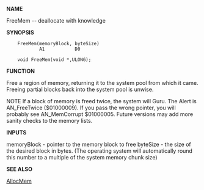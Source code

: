 
**NAME**

FreeMem -- deallocate with knowledge

**SYNOPSIS**

```
    FreeMem(memoryBlock, byteSize)
            A1           D0

    void FreeMem(void *,ULONG);

```
**FUNCTION**

Free a region of memory, returning it to the system pool from which
it came.  Freeing partial blocks back into the system pool is
unwise.

NOTE
If a block of memory is freed twice, the system will Guru. The
Alert is AN_FreeTwice ($01000009).   If you pass the wrong pointer,
you will probably see AN_MemCorrupt $01000005.  Future versions may
add more sanity checks to the memory lists.

**INPUTS**

memoryBlock - pointer to the memory block to free
byteSize - the size of the desired block in bytes.  (The operating
system will automatically round this number to a multiple of
the system memory chunk size)

**SEE ALSO**

[AllocMem](AllocMem)
